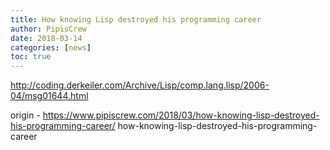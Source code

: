 ```yaml
---
title: How knowing Lisp destroyed his programming career
author: PipisCrew
date: 2018-03-14
categories: [news]
toc: true
---
```


http://coding.derkeiler.com/Archive/Lisp/comp.lang.lisp/2006-04/msg01644.html

origin - https://www.pipiscrew.com/2018/03/how-knowing-lisp-destroyed-his-programming-career/ how-knowing-lisp-destroyed-his-programming-career